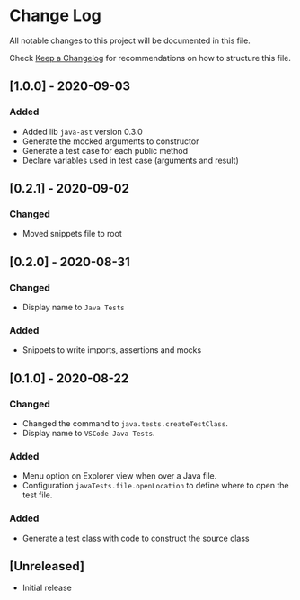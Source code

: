 # Change Log

All notable changes to this project will be documented in this file.

Check [Keep a Changelog](http://keepachangelog.com/) for recommendations on how to structure this file.

## [1.0.0] - 2020-09-03

### Added

- Added lib `java-ast` version 0.3.0
- Generate the mocked arguments to constructor
- Generate a test case for each public method
- Declare variables used in test case (arguments and result)

## [0.2.1] - 2020-09-02

### Changed

- Moved snippets file to root

## [0.2.0] - 2020-08-31

### Changed

- Display name to `Java Tests`

### Added

- Snippets to write imports, assertions and mocks

## [0.1.0] - 2020-08-22

### Changed

- Changed the command to `java.tests.createTestClass`.
- Display name to `VSCode Java Tests`.

### Added

- Menu option on Explorer view when over a Java file.
- Configuration `javaTests.file.openLocation` to define where to open the test file.

### Added

- Generate a test class with code to construct the source class

## [Unreleased]

- Initial release
